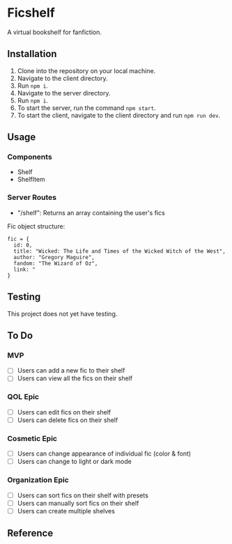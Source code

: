 # Ficshelf

A virtual bookshelf for fanfiction.

## Installation

1. Clone into the repository on your local machine.
2. Navigate to the client directory.
3. Run `npm i`.
4. Navigate to the server directory.
5. Run `npm i`.
6. To start the server, run the command `npm start`.
7. To start the client, navigate to the client directory and run `npm run dev`.

## Usage

### Components

- Shelf
- ShelfItem

### Server Routes

- "/shelf": Returns an array containing the user's fics

Fic object structure:

```
fic = {
  id: 0,
  title: "Wicked: The Life and Times of the Wicked Witch of the West",
  author: "Gregory Maguire",
  fandom: "The Wizard of Oz",
  link: "
}
```

## Testing

This project does not yet have testing.

## To Do

### MVP

- [ ] Users can add a new fic to their shelf
- [ ] Users can view all the fics on their shelf

### QOL Epic

- [ ] Users can edit fics on their shelf
- [ ] Users can delete fics on their shelf

### Cosmetic Epic

- [ ] Users can change appearance of individual fic (color & font)
- [ ] Users can change to light or dark mode

### Organization Epic

- [ ] Users can sort fics on their shelf with presets
- [ ] Users can manually sort fics on their shelf
- [ ] Users can create multiple shelves

## Reference
